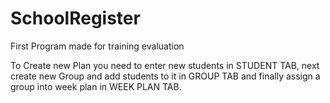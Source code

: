 # SchoolRegister
First Program made for training evaluation

To Create new Plan you need to enter new students in STUDENT TAB, next create new Group and add students to it in GROUP TAB 
and finally assign a group into week plan in WEEK PLAN TAB.
